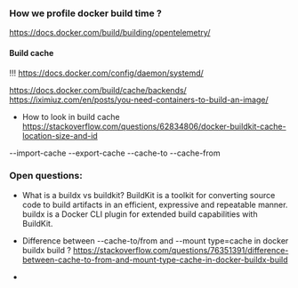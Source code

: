### How we profile docker build time ?
https://docs.docker.com/build/building/opentelemetry/

#### Build cache
!!!
https://docs.docker.com/config/daemon/systemd/


https://docs.docker.com/build/cache/backends/
https://iximiuz.com/en/posts/you-need-containers-to-build-an-image/
* How to look in build cache
https://stackoverflow.com/questions/62834806/docker-buildkit-cache-location-size-and-id

--import-cache
--export-cache
--cache-to
--cache-from

### Open questions:
* What is a buildx vs buildkit?
  BuildKit is a toolkit for converting source code to build artifacts in an efficient, expressive and repeatable manner.
  buildx is a Docker CLI plugin for extended build capabilities with BuildKit.

* Difference between --cache-to/from and --mount type=cache in docker buildx build ?
  https://stackoverflow.com/questions/76351391/difference-between-cache-to-from-and-mount-type-cache-in-docker-buildx-build
* 